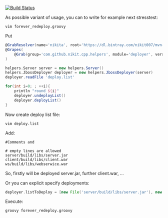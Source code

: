 [![Build Status](https://travis-ci.org/nikit-cpp/helpers.svg)](https://travis-ci.org/nikit-cpp/helpers)

As possible variant of usage, you can to write for example next stresstest:

```
vim forever_redeploy.groovy
```

Put
```groovy
@GrabResolver(name='nikita', root='https://dl.bintray.com/nikit007/mvn-repo/')
@Grapes(
    @Grab(group='com.github.nikit.cpp.helpers', module='deployer', version='1.0.5')
)

helpers.Server server = new helpers.Server()
helpers.JbossDeployer deployer = new helpers.JbossDeployer(server)
deployer.readFile 'deploy.list'

for(int i=0; ; ++i){
    println "round ${i}"
    deployer.undeployList()
    deployer.deployList()
}
```

Now create deploy list file:
```
vim deploy.list
```

Add:
```
#Comments and

# empty lines are allowed
server/build/libs/server.jar
client/build/libs/client.war
ws/build/libs/webserwice.war
```
So, firstly will be deployed server.jar, further client.war, ...

Or you can explicit specify deployments:
```groovy
deployer.listToDeploy = [new File('server/build/libs/server.jar'), new File('client/build/libs/client.war'), new File('ws/build/libs/webserwice.war')]
```

Execute:
```
groovy forever_redeploy.groovy
```
